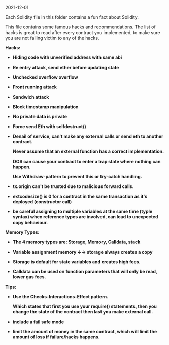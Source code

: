 2021-12-01

Each Solidity file in this folder contains a fun fact about Solidity.

This file contains some famous hacks and recommendations.
The list of hacks is great to read after every contract you implemented, to make sure you are not falling victim to any of the hacks.


<b>Hacks:<b/>
- Hiding code with unverified address with same abi
	
- Re entry attack, send ether before updating state
	
- Unchecked overflow overflow

- Front running attack

- Sandwich attack

- Block timestamp manipulation

- No private data is private

- Force send Eth with selfdestruct()

- Denail of service, can't make any external calls or send eth to another contract.

  Never assume that an external function has a correct implementation.

  DOS can cause your contract to enter a trap state where nothing can happen.

  Use Withdraw-pattern to prevent this or try-catch handling.

- tx.origin can't be trusted due to malicious forward calls.

- extcodesize() is 0 for a contract in the same transaction as it's deployed (constructor call)

- be careful assigning to multiple variables at the same time (typle syntax) when reference types are involved, can lead to unexpected copy behaviour.

	

<b>Memory Types:</b>
	
- The 4 memory types are: Storage, Memory, Calldata, stack
	
- Variable assignment  memory ←→ storage always creates a copy
	
- Storage is default for state variables and creates high fees.
	
- Calldata can be used on function parameters that will only be read, lower gas fees.


<b>Tips:</b>
	
- Use the Checks-Interactions-Effect pattern. 
	
  Which states that first you use your require() statements, then you change the state of the contract then last you make external call.
	
- include a fail safe mode
	
- limit the amount of money in the same contract, which will limit the amount of loss if failure/hacks happens.

